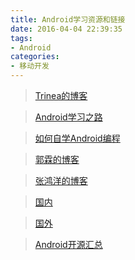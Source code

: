```yaml
---
title: Android学习资源和链接
date: 2016-04-04 22:39:35
tags:
- Android
categories:
- 移动开发
---
```


> [Trinea的博客](http://www.trinea.cn/)

> [Android学习之路](http://stormzhang.com/android/2014/07/07/learn-android-from-rookie/)

> [如何自学Android编程](http://mp.weixin.qq.com/s?__biz=MzA4NTQwNDcyMA==&mid=402135493&idx=1&sn=c2e040f95551082cbe2bdf7182dc3e9f&scene=21#wechat_redirect)

> [郭霖的博客](http://blog.csdn.net/guolin_blog)

> [张鸿洋的博客](http://blog.csdn.net/lmj623565791)

> [国内](http://t.cn/RPniqXI)

> [国外](http://t.cn/RPni7a0)

> [Android开源汇总](https://github.com/Trinea/android-open-project)

